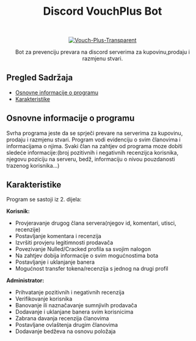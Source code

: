 <h1 align="center"> Discord VouchPlus Bot </h1> <br>
<p align="center">
  <a href='https://postimg.cc/CRD1S5TC' target='_blank'><img src='https://i.postimg.cc/CRD1S5TC/Vouch-Plus-Transparent.png' border='0' alt='Vouch-Plus-Transparent'/></a>
    
  </a>
</p>

<p align="center">
  Bot za prevenciju prevara na discord serverima za kupovinu,prodaju i razmjenu stvari.
</p>


<!-- START doctoc generated TOC please keep comment here to allow auto update -->
<!-- DON'T EDIT THIS SECTION, INSTEAD RE-RUN doctoc TO UPDATE -->
## Pregled Sadržaja

- [Osnovne informacije o programu](#osnovne)
- [Karakteristike](#karakteristike)

<!-- END doctoc generated TOC please keep comment here to allow auto update -->

## Osnovne informacije o programu

Svrha programa jeste da se sprječi prevare na serverima za kupovinu, prodaju i razmjenu stvari. Program vodi evidenciju o svim članovima i informacijama o njima. Svaki član na zahtjev od programa moze dobiti
sledeće informacije:(broj pozitivnih i negativnih recenzijca korisnika, njegovu poziciju na serveru, bedž, informaciju o nivou pouzdanosti trazenog korisnika...)


## Karakteristike

Program se sastoji iz 2. dijela: 

**Korisnik:**

* Provjeravanje drugog člana servera(njegov id, komentari, utisci, recenzije)
* Postavljanje komentara i recenzija
* Izvršiti provjeru legitimnosti prodavača
* Povezivanje Nulled/Cracked profila sa svojim nalogon
* Na zahtjev dobija informacije o svim mogućnostima bota
* Postavljanje i uklanjanje banera
* Mogućnost transfer tokena/recenzija s jednog na drugi profil

**Administrator:**

* Prihvatanje pozitivnih i negativnih recenzija
* Verifikovanje korisnika
* Banovanje ili naznačavanje sumnjivih prodavača
* Dodavanje i uklanjane banera svim korisnicima
* Zabrana davanja recenzija članovima
* Postavljane ovlaštenja drugim članovima
* Dodavanje bedževa na osnovu položaja


